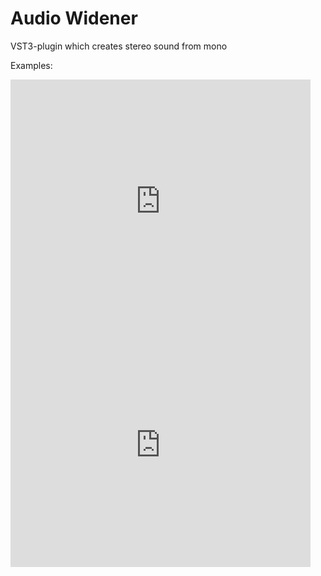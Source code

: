 # Audio Widener

VST3-plugin which creates stereo sound from mono

Examples:

<iframe  title="YouTube video player" width="480" height="390" src="http://www.youtube.com/watch?v=0oWWVbYHD3w?autoplay=1" frameborder="0" allowfullscreen></iframe>

<iframe  title="YouTube video player" width="480" height="390" src="http://www.youtube.com/watch?v=TNFFVBlKTZk?autoplay=1" frameborder="0" allowfullscreen></iframe>
